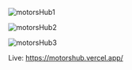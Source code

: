 ![motorsHub1](https://github.com/Ackarmen/motorsHub/assets/136793418/87a2aa38-d8df-4080-aa01-6dc3c5ae74f9)

![motorsHub2](https://github.com/Ackarmen/motorsHub/assets/136793418/c7eaa151-72a0-4909-afd3-a1986c7c9d69)

![motorsHub3](https://github.com/Ackarmen/motorsHub/assets/136793418/a15596ac-163e-4a54-8b02-5b8d60a37fa2)

Live: https://motorshub.vercel.app/
